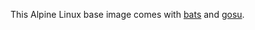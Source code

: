 This Alpine Linux base image comes with [bats](https://github.com/sstephenson/bats) and [gosu](https://github.com/tianon/gosu).
